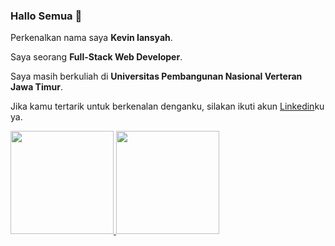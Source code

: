 ### Hallo Semua 👋

Perkenalkan nama saya **Kevin Iansyah**.

Saya seorang **Full-Stack Web Developer**.

Saya masih berkuliah di **Universitas Pembangunan Nasional Verteran Jawa Timur**.

Jika kamu tertarik untuk berkenalan denganku, silakan ikuti akun [Linkedin](www.linkedin.com/in/kevin-iansyah-594138267)ku ya.
<!--
**KevinIansyah/KevinIansyah** is a ✨ _special_ ✨ repository because its `README.md` (this file) appears on your GitHub profile.

Here are some ideas to get you started:

- 🔭 I’m currently working on ...
- 🌱 I’m currently learning ...
- 👯 I’m looking to collaborate on ...
- 🤔 I’m looking for help with ...
- 💬 Ask me about ...
- 📫 How to reach me: ...
- 😄 Pronouns: ...
- ⚡ Fun fact: ...
-->

<p align="left">
<a href="https://github.com/KevinIansyah">
  <img height="165em" src="https://github-readme-stats-eight-theta.vercel.app/api?username=KevinIansyah&show_icons=true&theme=algolia&include_all_commits=true&count_private=true"/>
  <img height="165em" src="https://github-readme-stats-eight-theta.vercel.app/api/top-langs/?username=KevinIansyah&layout=compact&langs_count=8&theme=algolia"/>
</a>
</p>
